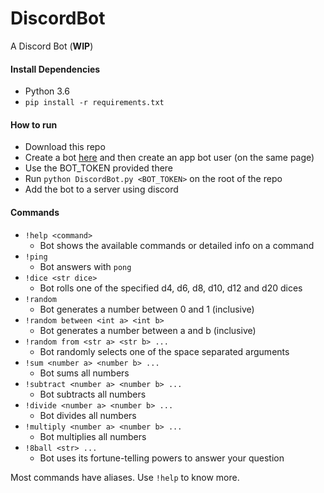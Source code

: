 # DiscordBot
A Discord Bot (**WIP**)

#### Install Dependencies
* Python 3.6
* `pip install -r requirements.txt`

#### How to run
* Download this repo
* Create a bot [here](https://discordapp.com/developers/applications/me) and then create an app bot user
(on the same page)
* Use the BOT_TOKEN provided there
* Run `python DiscordBot.py <BOT_TOKEN>` on the root of the repo
* Add the bot to a server using discord

#### Commands
* `!help <command>`
  * Bot shows the available commands or detailed info on a command
* `!ping`
  * Bot answers with `pong`
* `!dice <str dice>`
  * Bot rolls one of the specified d4, d6, d8, d10, d12 and d20 dices
* `!random`
  * Bot generates a number between 0 and 1 (inclusive)
* `!random between <int a> <int b>`
  * Bot generates a number between a and b (inclusive)
* `!random from <str a> <str b> ...`
  * Bot randomly selects one of the space separated arguments
* `!sum <number a> <number b> ...`
  * Bot sums all numbers
* `!subtract <number a> <number b> ...`
  * Bot subtracts all numbers
* `!divide <number a> <number b> ...`
  * Bot divides all numbers
* `!multiply <number a> <number b> ...`
  * Bot multiplies all numbers
* `!8ball <str> ...`
  * Bot uses its fortune-telling powers to answer your question

Most commands have aliases. Use `!help` to know more.

